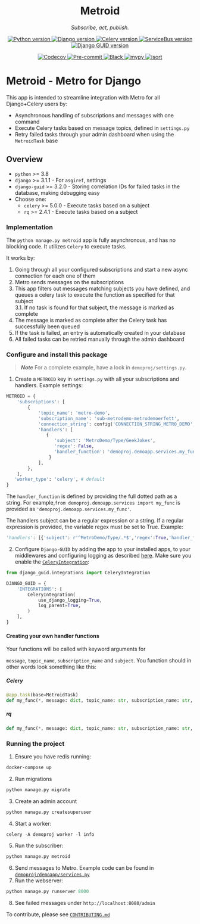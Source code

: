 <p align="center"><h1 align='center'>Metroid</h1></p>
<p align="center">
    <em>Subscribe, act, publish.</em>
</p>
<p align="center">
    <a href="https://python.org">
        <img src="https://img.shields.io/badge/python-v3.9+-blue.svg" alt="Python version">
    </a>
    <a href="https://djangoproject.com">
        <img src="https://img.shields.io/badge/django-3.1.1+%20-blue.svg" alt="Django version">
    </a>
    <a href="https://docs.celeryproject.org/en/stable/">
        <img src="https://img.shields.io/badge/celery-5.0.0+%20-blue.svg" alt="Celery version">
    </a>
    <a href="https://github.com/Azure/azure-sdk-for-python/tree/master/sdk/servicebus/azure-servicebus">
        <img src="https://img.shields.io/badge/azure--servicebus-7.0.1+%20-blue.svg" alt="ServiceBus version">
    </a>
    <a href="https://github.com/snok/django-guid/">
        <img src="https://img.shields.io/badge/django--guid-3.2.0+-blue.svg" alt="Django GUID version">
    </a>
</p>
<p align="center">
    <a href="https://codecov.io/gh/intility/metroid">
        <img src="https://codecov.io/gh/intility/metroid/branch/main/graph/badge.svg" alt="Codecov">
    </a>
    <a href="https://github.com/pre-commit/pre-commit">
        <img src="https://img.shields.io/badge/pre--commit-enabled-brightgreen?logo=pre-commit&logoColor=white" alt="Pre-commit">
    </a>
    <a href="https://github.com/psf/black">
        <img src="https://img.shields.io/badge/code%20style-black-000000.svg" alt="Black">
    </a>
    <a href="http://mypy-lang.org">
        <img src="http://www.mypy-lang.org/static/mypy_badge.svg" alt="mypy">
    </a>
    <a href="https://pycqa.github.io/isort/">
        <img src="https://img.shields.io/badge/%20imports-isort-%231674b1?style=flat&labelColor=ef8336" alt="isort">
    </a>
</p>


# Metroid - Metro for Django

This app is intended to streamline integration with Metro for all Django+Celery users by:

* Asynchronous handling of subscriptions and messages with one command
* Execute Celery tasks based on message topics, defined in `settings.py`
* Retry failed tasks through your admin dashboard when using the `MetroidTask` base

## Overview
* `python` >= 3.8
* `django` >= 3.1.1 - For `asgiref`, settings
* `django-guid` >= 3.2.0 - Storing correlation IDs for failed tasks in the database, making debugging easy
* Choose one:
   * `celery` >= 5.0.0 - Execute tasks based on a subject
   * `rq` >= 2.4.1 - Execute tasks based on a subject

### Implementation

The `python manage.py metroid` app is fully asynchronous, and has no blocking code. It utilizes `Celery` to execute tasks.

It works by:
1. Going through all your configured subscriptions and start a new async connection for each one of them
2. Metro sends messages on the subscriptions
3. This app filters out messages matching subjects you have defined, and queues a celery task to execute
   the function as specified for that subject  
   3.1. If no task is found for that subject, the message is marked as complete
4. The message is marked as complete after the Celery task has successfully been queued
5. If the task is failed, an entry is automatically created in your database
6. All failed tasks can be retried manually through the admin dashboard


### Configure and install this package


> **_Note_**
> For a complete example, have a look in `demoproj/settings.py`.

1. Create a `METROID` key in `settings.py` with all your subscriptions and handlers.
Example settings:
```python
METROID = {
    'subscriptions': [
        {
            'topic_name': 'metro-demo',
            'subscription_name': 'sub-metrodemo-metrodemoerfett',
            'connection_string': config('CONNECTION_STRING_METRO_DEMO', None),
            'handlers': [
               {
                  'subject': 'MetroDemo/Type/GeekJokes',
                  'regex': False,
                  'handler_function': 'demoproj.demoapp.services.my_func'
                }
            ],
        },
    ],
   'worker_type': 'celery', # default
}
```

The `handler_function` is defined by providing the full dotted path as a string. For example,`from demoproj.demoapp.services import my_func` is provided as `'demoproj.demoapp.services.my_func'`.

The handlers subject can be a regular expression or a string. If a regular expression is provided, the variable regex must be set to True. Example:
 ```python
'handlers': [{'subject': r'^MetroDemo/Type/.*$','regex':True,'handler_function': my_func}],
 ```



2. Configure `Django-GUID`  by adding the app to your installed apps, to your middlewares and configuring logging
as described [here](https://github.com/snok/django-guid#configuration).
Make sure you enable the [`CeleryIntegration`](https://django-guid.readthedocs.io/en/latest/integrations.html#celery):
```python
from django_guid.integrations import CeleryIntegration

DJANGO_GUID = {
    'INTEGRATIONS': [
        CeleryIntegration(
            use_django_logging=True,
            log_parent=True,
        )
    ],
}
```


#### Creating your own handler functions

Your functions will be called with keyword arguments for


`message`, `topic_name`, `subscription_name` and `subject`. You function should in other words
look something like this:

##### Celery
```python
@app.task(base=MetroidTask)
def my_func(*, message: dict, topic_name: str, subscription_name: str, subject: str) -> None:
```

##### rq
```python
def my_func(*, message: dict, topic_name: str, subscription_name: str, subject: str) -> None:
```


### Running the project
1. Ensure you have redis running:
```bash
docker-compose up
```
2. Run migrations
```bash
python manage.py migrate
```
3. Create an admin account
```bash
python manage.py createsuperuser
```
4. Start a worker:
```python
celery -A demoproj worker -l info
```
5. Run the subscriber:
```python
python manage.py metroid
```
6. Send messages to Metro. Example code can be found in [`demoproj/demoapp/services.py`](demoproj/demoapp/services.py)
7. Run the webserver:
```python
python manage.py runserver 8000
```
8. See failed messages under `http://localhost:8080/admin`

To contribute, please see [`CONTRIBUTING.md`](CONTRIBUTING.md)
